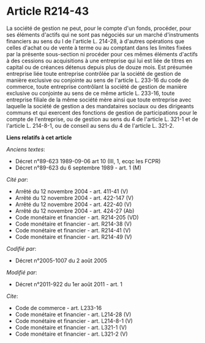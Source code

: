 # Article R214-43

La société de gestion ne peut, pour le compte d'un fonds, procéder, pour ses éléments d'actifs qui ne sont pas négociés sur
un marché d'instruments financiers au sens du I de l'article L. 214-28, à d'autres opérations que celles d'achat ou de vente
à terme ou au comptant dans les limites fixées par la présente sous-section ni procéder pour ces mêmes éléments d'actifs à
des cessions ou acquisitions à une entreprise qui lui est liée de titres en capital ou de créances détenus depuis plus de
douze mois. Est présumée entreprise liée toute entreprise contrôlée par la société de gestion de manière exclusive ou
conjointe au sens de l'article L. 233-16 du code de commerce, toute entreprise contrôlant la société de gestion de manière
exclusive ou conjointe au sens de ce même article L. 233-16, toute entreprise filiale de la même société mère ainsi que toute
entreprise avec laquelle la société de gestion a des mandataires sociaux ou des dirigeants communs et qui exercent des
fonctions de gestion de participations pour le compte de l'entreprise, ou de gestion au sens du 4 de l'article L. 321-1 et de
l'article L. 214-8-1, ou de conseil au sens du 4 de l'article L. 321-2.

**Liens relatifs à cet article**

_Anciens textes_:

  - Décret n°89-623 1989-09-06 art 10 (III, 1, ecqc les FCPR)
  - Décret n°89-623 du 6 septembre 1989 - art. 1 (M)

_Cité par_:

  - Arrêté du 12 novembre 2004 - art. 411-41 (V)
  - Arrêté du 12 novembre 2004 - art. 422-147 (V)
  - Arrêté du 12 novembre 2004 - art. 422-40 (V)
  - Arrêté du 12 novembre 2004 - art. 424-27 (Ab)
  - Code monétaire et financier - art. R214-205 (VD)
  - Code monétaire et financier - art. R214-38 (V)
  - Code monétaire et financier - art. R214-41 (V)
  - Code monétaire et financier - art. R214-49 (V)

_Codifié par_:

  - Décret n°2005-1007 du 2 août 2005

_Modifié par_:

  - Décret n°2011-922 du 1er août 2011 - art. 1

_Cite_:

  - Code de commerce - art. L233-16
  - Code monétaire et financier - art. L214-28 (V)
  - Code monétaire et financier - art. L214-8-1 (V)
  - Code monétaire et financier - art. L321-1 (V)
  - Code monétaire et financier - art. L321-2 (V)
